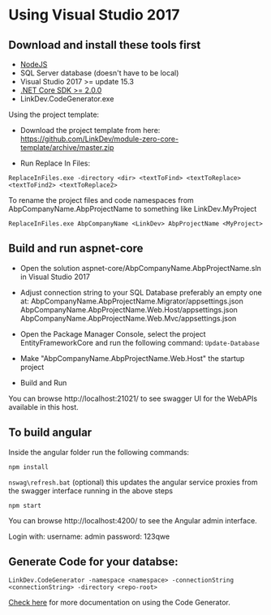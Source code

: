 # Using Visual Studio 2017

## Download and install these tools first

- [NodeJS](https://nodejs.org/en/download/)
- SQL Server database (doesn't have to be local)
- Visual Studio 2017 >= update 15.3
- [.NET Core SDK >= 2.0.0](https://www.microsoft.com/net/download/thank-you/dotnet-sdk-2.0.2-windows-x64-installer)
- LinkDev.CodeGenerator.exe

Using the project template:
- Download the project template from here: 
https://github.com/LinkDev/module-zero-core-template/archive/master.zip

- Run Replace In Files:

`ReplaceInFiles.exe -directory <dir> <textToFind> <textToReplace> <textToFind2> <textToReplace2>`

To rename the project files and code namespaces from AbpCompanyName.AbpProjectName to something like LinkDev.MyProject

`ReplaceInFiles.exe AbpCompanyName <LinkDev> AbpProjectName <MyProject>`


## Build and run aspnet-core

- Open the solution aspnet-core/AbpCompanyName.AbpProjectName.sln in Visual Studio 2017

- Adjust connection string to your SQL Database preferably an empty one at:
AbpCompanyName.AbpProjectName.Migrator/appsettings.json
AbpCompanyName.AbpProjectName.Web.Host/appsettings.json
AbpCompanyName.AbpProjectName.Web.Mvc/appsettings.json

- Open the Package Manager Console, select the project EntityFrameworkCore and run the following command:
`Update-Database`

- Make "AbpCompanyName.AbpProjectName.Web.Host" the startup project

- Build and Run

You can browse http://localhost:21021/ to see swagger UI for the WebAPIs available in this host.

## To build angular
Inside the angular folder run the following commands:

`npm install`

`nswag\refresh.bat` (optional) this updates the angular service proxies from the swagger interface running in the above steps

`npm start`

You can browse http://localhost:4200/ to see the Angular admin interface.

Login with:
username: admin
password: 123qwe

## Generate Code for your databse:
`LinkDev.CodeGenerator -namespace <namespace> -connectionString <connectionString> -directory <repo-root>`

[Check here](https://link-dev.visualstudio.com/Technology%20Team/_wiki?pagePath=/Welcome/LinkDev.CodeGenerator) for more documentation on using the Code Generator.

